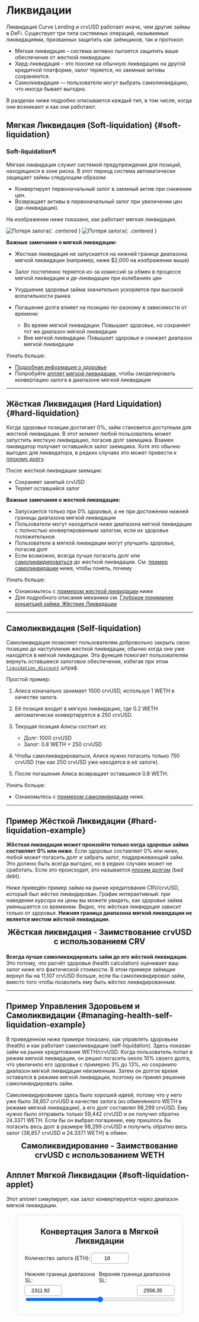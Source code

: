 <h1>Ликвидации</h1>


Ликвидация Curve Lending и crvUSD работает иначе, чем другие займы в DeFi. Существует три типа системных операций, называемых ликвидациями, призванных защитить как заёмщиков, так и протокол:

- Мягкая ликвидация – система активно пытается защитить ваше обеспечение от жесткой ликвидации.
- Хард-ликвидация – это похоже на обычную ликвидацию на другой кредитной платформе, залог теряется, но заемные активы сохраняются.
- Самоликвидация — пользователи могут выбрать самоликвидацию, что иногда бывает выгодно.

В разделах ниже подробно описывается каждый тип, в том числе, когда они возникают и как они работают. 

## **Мягкая Ликвидация (Soft-liquidation)** {#soft-liquidation}

### Soft-liquidation¶

Мягкая ликвидация служит системой предупреждения для позиций, находящихся в зоне риска. В этот период система автоматически защищает займы следующим образом:

- Конвертирует первоначальный залог в заемный актив при снижении цен.  
- Возвращает активы в первоначальный залог при увеличении цен (де-ликвидация).  

На изображении ниже показано, как работает мягкая ликвидация. 

![Потеря залога](../images/crvusd/soft-liq.svg#only-light){: .centered }
![Потеря залога](../images/crvusd/soft-liq-dark.svg#only-dark){: .centered }

**Важные замечания о мягкой ликвидации:**

- Жесткая ликвидация не запускается на нижней границе диапазона мягкой ликвидации (например, ниже $2,000 на изображении выше)
- Залог постепенно теряется из-за комиссий за обмен в процессе мягкой ликвидации и де-ликвидации при колебаниях цен
- Ухудшение здоровья займа значительно ускоряется при высокой волатильности рынка
- Погашение долга влияет на позицию по-разному в зависимости от времени:

    - Во время мягкой ликвидации: Повышает здоровье, но сохраняет тот же диапазон мягкой ликвидации
    - Вне мягкой ликвидации: Повышает здоровье и снижает диапазон мягкой ликвидации

Узнать больше:

- [Подробная информация о здоровье](./loan-concepts.md#loan-health)
- Попробуйте [апплет мягкой ликвидации](#soft-liquidation-applet), чтобы смоделировать конвертацию залога в диапазоне мягкой ликвидации


---

## **Жёсткая Ликвидация (Hard Liquidation)** {#hard-liquidation}

Когда здоровье позиции достигает 0%, займ становится доступным для жесткой ликвидации. В этот момент любой пользователь может запустить жесткую ликвидацию, погасив долг заемщика. Взамен ликвидатор получает оставшийся залог заемщика. Хотя это обычно выгодно для ликвидатора, в редких случаях это может привести к [плохому долгу](./loan-concepts.md#bad-debt).

После жесткой ликвидации заемщик:

- Сохраняет занятый crvUSD
- Теряет оставшийся залог

**Важные замечания о жесткой ликвидации:**

- Запускается только при 0% здоровья, а не при достижении нижней границы диапазона мягкой ликвидации
- Пользователи могут находиться ниже диапазона мягкой ликвидации с полностью конвертированным залогом, если их здоровье положительное
- Пользователи в мягкой ликвидации могут улучшить здоровье, погасив долг
- Если возможно, всегда лучше погасить долг или [самоликвидироваться](#self-liquidation) до жесткой ликвидации. См. [пример самоликвидации](#managing-health-self-liquidation-example) ниже, чтобы понять, почему

Узнать больше:

- Ознакомьтесь с [примером жесткой ликвидации](#hard-liquidation-example) ниже
- Для подробного описания механики см. [Глубокое понимание концепций займа: Жёсткие Ликвидации](./loan-concepts.md#hard-liquidations)

---

## **Самоликвидация (Self-liquidation)**

Самоликвидация позволяет пользователям добровольно закрыть свою позицию до наступления жесткой ликвидации, обычно когда они уже находятся в мягкой ликвидации. Эта функция помогает пользователям вернуть оставшееся залоговое обеспечение, избегая при этом [`liquidation_discount`](./loan-concepts.md#market-parameters) штраф.

Простой пример:

1. Алиса изначально занимает 1000 crvUSD, используя 1 WETH в качестве залога.  
2. Её позиция входит в мягкую ликвидацию, где 0.2 WETH автоматически конвертируется в 250 crvUSD.  
3. Текущая позиция Алисы состоит из:

    - Долг: 1000 crvUSD  
    - Залог: 0.8 WETH + 250 crvUSD  

4. Чтобы самоликвидироваться, Алисе нужно погасить только 750 crvUSD (так как 250 crvUSD уже находятся в её залоге).  
5. После погашения Алиса возвращает оставшиеся 0.8 WETH.  

Узнать больше:

- Ознакомьтесь с [примером самоликвидации](#managing-health-self-liquidation-example) ниже.


---

## **Пример Жёсткой Ликвидации** {#hard-liquidation-example}

**Жёсткая ликвидация может произойти только когда здоровье займа составляет 0% или ниже**. Если здоровье составляет 0% или ниже, любой может погасить долг и забрать залог, поддерживающий займ. Это должно быть всегда выгодно, но в редких случаях может не сработать. Если это происходит, это называется [плохим долгом](./loan-concepts.md#bad-debt) (bad debt).

Ниже приведён пример займа на рынке кредитования CRV/crvUSD, который был жёстко ликвидирован. График интерактивный: при наведении курсора на цены вы можете увидеть, как здоровье займа уменьшается со временем. Видно, что жёсткая ликвидация зависит только от здоровья. **Нижняя граница диапазона мягкой ликвидации не является местом жёсткой ликвидации**.

<h2 style="margin: 10px 0 20px; text-align: center;">Жёсткая ликвидация - Заимствование crvUSD с использованием CRV</h2>
<div class="centered2" style="width: 100%">
  <canvas id="crvHardLiq"></canvas>
</div>

**Всегда лучше самоликвидировать займ до его жёсткой ликвидации**. Это потому, что расчёт здоровья (health calculation) оценивает ваш залог ниже его фактической стоимости. В этом примере заёмщик вернул бы на 11,107 crvUSD больше, если бы самоликвидировал займ, вместо того чтобы позволить ему быть жёстко ликвидированным.

---

## **Пример Управления Здоровьем и Самоликвидации** {#managing-health-self-liquidation-example}

В приведенном ниже примере показано, как управлять здоровьем (health) и как работает самоликвидация (self-liquidation). Здесь показан займ на рынке кредитования WETH/crvUSD. Когда пользователь попал в режим мягкой ликвидации, он решил погасить около 10% своего долга, что увеличило его здоровье с примерно 3% до 13%, но сохранило диапазон мягкой ликвидации неизменным. Затем он долгое время оставался в режиме мягкой ликвидации, поэтому он принял решение самоликвидировать займ.

Самоликвидирование здесь было хорошей идеей, потому что у него уже было 38,857 crvUSD в качестве залога (из обменянного WETH в режиме мягкой ликвидации), а его долг составлял 98,299 crvUSD. Ему нужно было отправить только 59,442 crvUSD и он получил обратно 24.3371 WETH. Если бы он выбрал погашение, ему пришлось бы погасить весь долг в размере 98,299 crvUSD и получить обратно весь залог (38,857 crvUSD и 24.3371 WETH) в обмен.

<h2 style="margin: 10px 0 20px; text-align: center;">Самоликвидирование - Заимствование crvUSD с использованием WETH</h2>
<div class="centered2" style="width: 100%">
  <canvas id="wethSelfLiq"></canvas>
</div>

<script src="https://cdn.jsdelivr.net/npm/chart.js"></script>
<script src="https://cdn.jsdelivr.net/npm/chartjs-adapter-date-fns/dist/chartjs-adapter-date-fns.bundle.min.js"></script>
<script src="https://cdnjs.cloudflare.com/ajax/libs/chartjs-plugin-annotation/2.2.1/chartjs-plugin-annotation.min.js"></script>


## **Апплет Мягкой Ликвидации** {#soft-liquidation-applet}

Этот апплет симулирует, как залог конвертируется через диапазон мягкой ликвидации.


<style>
    .price-input {
        width: 100px;
        padding: 5px;
        border: 1px solid #ccc;
        border-radius: 4px;
        font-size: 14px;
        text-align: center;
        outline: 1px solid #ccc;
    }
    .price-input:focus {
        outline: 2px solid #007bff;
        border-color: #007bff;
    }
    #ethCrvUsdChartContainer {
        width: 80%;
        max-width: 600px;
        padding: 20px;
        border-radius: 8px;
        box-shadow: 0 0 10px rgba(0,0,0,0.1);
        margin: 20px auto;
    }
</style>

<div id="ethCrvUsdChartContainer">
    <h2 style="margin: 10px 0 20px; text-align: center;">Конвертация Залога в Мягкой Ликвидации</h2>
    <div style="margin-top: 10px;">
        <label for="collateralInput">Количество залога (ETH):</label>
        <input type="number" id="collateralInput" class="price-input" value="10" min="0" step="0.1">
    </div>
    <div style="position: relative; margin-top: 20px;">
        <div style="display: flex; justify-content: space-between; margin-bottom: 5px;">
            <span>Нижняя граница диапазона SL:</span>
            <span>Верхняя граница диапазона SL:</span>
        </div>
        <div style="display: flex; justify-content: space-between; margin-top: 5px;">
            <input type="number" id="bottomRange" class="price-input" value="2311.92">
            <span id="currentPrice" style="font-weight: bold;"></span>
            <input type="number" id="topRange" class="price-input" value="2556.35">
        </div>
        <input type="range" id="ethCrvUsdSlider" style="width: 100%;" min="0" max="100" value="50">
    </div>
    <canvas id="ethCrvUsdChart"></canvas>
    <div id="ethCrvUsdValues" style="text-align: center; margin-top: 10px;"></div>
</div>


<script>
function createChart(data, chartId, yOpenLabel, yCloseLabel, tokenCOL, tokenDEBT) {
  const ctx = document.getElementById(chartId).getContext('2d');
  
  // Конвертируем эпохальные времена в объекты Date
  const dates = data.time.map(epoch => new Date(parseInt(epoch) * 1000));

  // Вычисляем xmin и xmax
  const timeRange = parseInt(data.time[data.time.length - 1]) - parseInt(data.time[0]);
  const xmin = new Date((parseInt(data.time[0]) - timeRange * 0.1) * 1000);
  const xmax = new Date((parseInt(data.time[data.time.length - 1]) + timeRange * 0.1) * 1000);

  new Chart(ctx, {
    type: 'line',
    data: {
      labels: dates,
      datasets: [
        {
          label: 'Цена',
          data: data.price,
          borderColor: 'orange',
          pointRadius: 0,
          pointHoverRadius: 10,
          pointHitRadius: 10
        },
        {
          label: 'Диапазон цен мягкой ликвидации',
          data: data.slUp,
          fill: '+1',
          backgroundColor: 'rgba(255, 255, 0, 0.25)',
          borderColor: 'rgba(255, 255, 0, 0.25)',
          borderWidth: 0,
          pointHitRadius: 0,
          pointRadius: 0,
        },
        {
          label: 'Диапазон цен мягкой ликвидации (нижний)',
          data: data.slDown,
          fill: '-1',
          backgroundColor: 'rgba(255, 255, 0, 0.25)',
          borderColor: 'rgba(255, 255, 0, 0.25)',
          borderWidth: 0,
          pointHitRadius: 0,
          pointRadius: 0,
        },
      ]
    },
    options: {
      responsive: true,
      aspectRatio: 4/3,
      devicePixelRatio: 1,
      scales: {
        x: {
          type: 'time',
          time: {
            unit: 'day',
            displayFormats: {
              day: 'MMM d, yyyy'
            }
          },
          title: {
            display: true,
            text: 'Дата'
          },
          ticks: {
            maxRotation: 45,
            minRotation: 25
          },
          min: xmin,
          max: xmax
        },
        y: {
          type: 'linear',
          position: 'left',
          title: {
            display: true,
            text: 'Цена ($)'
          }
        }
      },
      plugins: {
        annotation: {
          annotations: {
            firstLine: {
              type: 'line',
              xMin: dates[0],
              xMax: dates[0],
              borderColor: 'rgb(41, 155, 31)',
              borderWidth: 2,
              borderDash: [5, 5],
            },
            lastLine: {
              type: 'line',
              xMin: dates[dates.length - 1],
              xMax: dates[dates.length - 1],
              borderColor: 'rgb(255, 99, 132)',
              borderWidth: 2,
              borderDash: [5, 5],
            },
            firstPoint: {
              type: 'point',
              xValue: dates[0],
              yValue: data.price[0],
              backgroundColor: 'rgb(41, 155, 31)',
              radius: 6,
              borderColor: 'rgb(41, 155, 31)',
              borderWidth: 1
            },
            lastPoint: {
              type: 'point',
              xValue: dates[dates.length - 1],
              yValue: data.price[data.price.length - 1],
              backgroundColor: 'rgb(255, 99, 132)',
              radius: 6,
              borderColor: 'rgb(255, 99, 132)',
              borderWidth: 1
            },
            firstLabel: {
              type: 'label',
              xValue: dates[0],
              yValue: yOpenLabel,
              backgroundColor: 'rgb(41, 155, 31)',
              content: ['Начало займа'],
              font: {
                size: 12
              },
              color: 'white',
              padding: 4
            },
            lastLabel: {
              type: 'label',
              xValue: dates[dates.length - 1],
              yValue: yCloseLabel,
              backgroundColor: 'rgb(255, 99, 132)',
              content: ['Жёсткая ликвидация'],
              font: {
                size: 12
              },
              color: 'white',
              padding: 4
            }
          }
        },
        legend: {
          position: 'bottom',
          onClick: function(e, legendItem, legend) {
            const index = legendItem.datasetIndex;
            const chart = legend.chart;
            if (legendItem.text === 'Диапазон цен мягкой ликвидации') {
              // Переключение видимости обоих наборов данных при клике на "Диапазон цен мягкой ликвидации"
              const softLiqDataset1 = chart.data.datasets[1];
              const softLiqDataset2 = chart.data.datasets[2];
              const isHidden = softLiqDataset1.hidden;
              softLiqDataset1.hidden = !isHidden;
              softLiqDataset2.hidden = !isHidden;
            } else {
              // Поведение по умолчанию для других элементов легенды
              Chart.defaults.plugins.legend.onClick.call(this, e, legendItem, legend);
            }
            chart.update();
          },
          labels: {
            filter: function(legendItem, chartData) {
              // Фильтрация нижнего набора данных мягкой ликвидации
              return legendItem.text !== 'Диапазон цен мягкой ликвидации (нижний)';
            }
          }
        },
        tooltip: {
          callbacks: {
            title: function(tooltipItems) {
              return new Date(tooltipItems[0].parsed.x).toLocaleString();
            },
            label: function(context) {
              return '';
            },
            afterBody: function(tooltipItems) {
              const dataIndex = tooltipItems[0].dataIndex;
              return [
                'Цена: ' + data.price[dataIndex],
                'Здоровье: ' + data.health[dataIndex],
                'Залог как ' + tokenCOL + ': ' + data.collateral[dataIndex],
                'Залог как ' + tokenDEBT + ': ' + data.stablecoin[dataIndex],
                'Долг в crvUSD: ' + data.debt[dataIndex]
              ];
            }
          },
          displayColors: false, // Удаляет цветовую коробку
          bodyAlign: 'left',
          padding: 10
        },
        title: {
          display: false,
          text: 'График займа'
        }
      }
    }
  });

}

function createChart2(data, chartId) {
  const ctx = document.getElementById(chartId).getContext('2d');
  
  // Конвертируем эпохальные времена в объекты Date
  const dates = data.time.map(epoch => new Date(parseInt(epoch) * 1000));

  // Вычисляем xmin и xmax
  const timeRange = parseInt(data.time[data.time.length - 1]) - parseInt(data.time[0]);
  const xmin = new Date((parseInt(data.time[0]) - timeRange * 0.1) * 1000);
  const xmax = new Date((parseInt(data.time[data.time.length - 1]) + timeRange * 0.1) * 1000);

  new Chart(ctx, {
    type: 'line',
    data: {
      labels: dates,
      datasets: [
        {
          label: 'Цена',
          data: data.price,
          borderColor: 'orange',
          pointRadius: 0,
          pointHoverRadius: 10,
          pointHitRadius: 10
        },
        {
          label: 'Диапазон цен мягкой ликвидации',
          data: data.slUp,
          fill: '+1',
          backgroundColor: 'rgba(255, 255, 0, 0.25)',
          borderColor: 'rgba(255, 255, 0, 0.25)',
          borderWidth: 0,
          pointHitRadius: 0,
          pointRadius: 0,
        },
        {
          label: 'Диапазон цен мягкой ликвидации (нижний)',
          data: data.slDown,
          fill: '-1',
          backgroundColor: 'rgba(255, 255, 0, 0.25)',
          borderColor: 'rgba(255, 255, 0, 0.25)',
          borderWidth: 0,
          pointHitRadius: 0,
          pointRadius: 0,
        },
      ]
    },
    options: {
      responsive: true,
      aspectRatio: 4/3,
      devicePixelRatio: 1,
      scales: {
        x: {
          type: 'time',
          time: {
            unit: 'day',
            displayFormats: {
              day: 'MMM d, yyyy'
            }
          },
          title: {
            display: true,
            text: 'Дата'
          },
          ticks: {
            maxRotation: 45,
            minRotation: 25
          },
          min: xmin,
          max: xmax
        },
        y: {
          type: 'linear',
          position: 'left',
          title: {
            display: true,
            text: 'Цена ($)'
          }
        }
      },
      plugins: {
        annotation: {
          annotations: {
            firstLine: {
              type: 'line',
              xMin: dates[0],
              xMax: dates[0],
              borderColor: 'rgb(41, 155, 31)',
              borderWidth: 2,
              borderDash: [5, 5],
            },
            midLine: {
              type: 'line',
              xMin: dates[79],
              xMax: dates[79],
              borderColor: 'rgb(41, 155, 31)',
              borderWidth: 2,
              borderDash: [5, 5],
            },
            lastLine: {
              type: 'line',
              xMin: dates[dates.length - 1],
              xMax: dates[dates.length - 1],
              borderColor: 'rgb(135, 50, 143)',
              borderWidth: 2,
              borderDash: [5, 5],
            },
            firstPoint: {
              type: 'point',
              xValue: dates[0],
              yValue: data.price[0],
              backgroundColor: 'rgb(41, 155, 31)',
              radius: 6,
              borderColor: 'rgb(41, 155, 31)',
              borderWidth: 1
            },
            midPoint: {
              type: 'point',
              xValue: dates[79],
              yValue: data.price[79],
              backgroundColor: 'rgb(41, 155, 31)',
              radius: 6,
              borderColor: 'rgb(41, 155, 31)',
              borderWidth: 1
            },
            lastPoint: {
              type: 'point',
              xValue: dates[dates.length - 1],
              yValue: data.price[data.price.length - 1],
              backgroundColor: 'rgb(135, 50, 143)',
              radius: 6,
              borderColor: 'rgb(135, 50, 143)',
              borderWidth: 1
            },
            firstLabel: {
              type: 'label',
              xValue: dates[0],
              yValue: 3400,
              backgroundColor: 'rgb(41, 155, 31)',
              content: ['Начало займа'],
              font: {
                size: 12
              },
              color: 'white',
              padding: 4
            },
            repayLabel: {
              type: 'label',
              xValue: dates[79],
              yValue: 3500,
              backgroundColor: 'rgb(41, 155, 31)',
              content: ['Погашено 10% долга'],
              font: {
                size: 12
              },
              color: 'white',
              padding: 4
            },
            lastLabel: {
              type: 'label',
              xValue: dates[dates.length - 1],
              yValue: 3200,
              backgroundColor: 'rgb(135, 50, 143)',
              content: ['Самоликвидизация'],
              font: {
                size: 12
              },
              color: 'white',
              padding: 4
            }
          }
        },
        legend: {
          position: 'bottom',
          onClick: function(e, legendItem, legend) {
            const index = legendItem.datasetIndex;
            const chart = legend.chart;
            if (legendItem.text === 'Диапазон цен мягкой ликвидации') {
              // Переключение видимости обоих наборов данных при клике на "Диапазон цен мягкой ликвидации"
              const softLiqDataset1 = chart.data.datasets[1];
              const softLiqDataset2 = chart.data.datasets[2];
              const isHidden = softLiqDataset1.hidden;
              softLiqDataset1.hidden = !isHidden;
              softLiqDataset2.hidden = !isHidden;
            } else {
              // Поведение по умолчанию для других элементов легенды
              Chart.defaults.plugins.legend.onClick.call(this, e, legendItem, legend);
            }
            chart.update();
          },
          labels: {
            filter: function(legendItem, chartData) {
              // Фильтрация нижнего набора данных мягкой ликвидации
              return legendItem.text !== 'Диапазон цен мягкой ликвидации (нижний)';
            }
          }
        },
        tooltip: {
          callbacks: {
            title: function(tooltipItems) {
              return new Date(tooltipItems[0].parsed.x).toLocaleString();
            },
            label: function(context) {
              return '';
            },
            afterBody: function(tooltipItems) {
              const dataIndex = tooltipItems[0].dataIndex;
              return [
                'Цена: ' + data.price[dataIndex],
                'Здоровье: ' + data.health[dataIndex],
                'Залог как ' + tokenCOL + ': ' + data.collateral[dataIndex],
                'Залог как ' + tokenDEBT + ': ' + data.stablecoin[dataIndex],
                'Долг в crvUSD: ' + data.debt[dataIndex]
              ];
            }
          },
          displayColors: false, // Удаляет цветовую коробку
          bodyAlign: 'left',
          padding: 10
        },
        title: {
          display: false,
          text: 'График займа'
        }
      }
    }
  });
}

function createChart2(data, chartId) {
  const ctx = document.getElementById(chartId).getContext('2d');
  
  // Конвертируем эпохальные времена в объекты Date
  const dates = data.time.map(epoch => new Date(parseInt(epoch) * 1000));

  // Вычисляем xmin и xmax
  const timeRange = parseInt(data.time[data.time.length - 1]) - parseInt(data.time[0]);
  const xmin = new Date((parseInt(data.time[0]) - timeRange * 0.1) * 1000);
  const xmax = new Date((parseInt(data.time[data.time.length - 1]) + timeRange * 0.1) * 1000);

  new Chart(ctx, {
    type: 'line',
    data: {
      labels: dates,
      datasets: [
        {
          label: 'Цена',
          data: data.price,
          borderColor: 'orange',
          pointRadius: 0,
          pointHoverRadius: 10,
          pointHitRadius: 10
        },
        {
          label: 'Диапазон цен мягкой ликвидации',
          data: data.slUp,
          fill: '+1',
          backgroundColor: 'rgba(255, 255, 0, 0.25)',
          borderColor: 'rgba(255, 255, 0, 0.25)',
          borderWidth: 0,
          pointHitRadius: 0,
          pointRadius: 0,
        },
        {
          label: 'Диапазон цен мягкой ликвидации (нижний)',
          data: data.slDown,
          fill: '-1',
          backgroundColor: 'rgba(255, 255, 0, 0.25)',
          borderColor: 'rgba(255, 255, 0, 0.25)',
          borderWidth: 0,
          pointHitRadius: 0,
          pointRadius: 0,
        },
      ]
    },
    options: {
      responsive: true,
      aspectRatio: 4/3,
      devicePixelRatio: 1,
      scales: {
        x: {
          type: 'time',
          time: {
            unit: 'day',
            displayFormats: {
              day: 'MMM d, yyyy'
            }
          },
          title: {
            display: true,
            text: 'Дата'
          },
          ticks: {
            maxRotation: 45,
            minRotation: 25
          },
          min: xmin,
          max: xmax
        },
        y: {
          type: 'linear',
          position: 'left',
          title: {
            display: true,
            text: 'Цена ($)'
          }
        }
      },
      plugins: {
        annotation: {
          annotations: {
            firstLine: {
              type: 'line',
              xMin: dates[0],
              xMax: dates[0],
              borderColor: 'rgb(41, 155, 31)',
              borderWidth: 2,
              borderDash: [5, 5],
            },
            midLine: {
              type: 'line',
              xMin: dates[79],
              xMax: dates[79],
              borderColor: 'rgb(41, 155, 31)',
              borderWidth: 2,
              borderDash: [5, 5],
            },
            lastLine: {
              type: 'line',
              xMin: dates[dates.length - 1],
              xMax: dates[dates.length - 1],
              borderColor: 'rgb(135, 50, 143)',
              borderWidth: 2,
              borderDash: [5, 5],
            },
            firstPoint: {
              type: 'point',
              xValue: dates[0],
              yValue: data.price[0],
              backgroundColor: 'rgb(41, 155, 31)',
              radius: 6,
              borderColor: 'rgb(41, 155, 31)',
              borderWidth: 1
            },
            midPoint: {
              type: 'point',
              xValue: dates[79],
              yValue: data.price[79],
              backgroundColor: 'rgb(41, 155, 31)',
              radius: 6,
              borderColor: 'rgb(41, 155, 31)',
              borderWidth: 1
            },
            lastPoint: {
              type: 'point',
              xValue: dates[dates.length - 1],
              yValue: data.price[data.price.length - 1],
              backgroundColor: 'rgb(135, 50, 143)',
              radius: 6,
              borderColor: 'rgb(135, 50, 143)',
              borderWidth: 1
            },
            firstLabel: {
              type: 'label',
              xValue: dates[0],
              yValue: 3400,
              backgroundColor: 'rgb(41, 155, 31)',
              content: ['Начало займа'],
              font: {
                size: 12
              },
              color: 'white',
              padding: 4
            },
            repayLabel: {
              type: 'label',
              xValue: dates[79],
              yValue: 3500,
              backgroundColor: 'rgb(41, 155, 31)',
              content: ['Погашено 10% долга'],
              font: {
                size: 12
              },
              color: 'white',
              padding: 4
            },
            lastLabel: {
              type: 'label',
              xValue: dates[dates.length - 1],
              yValue: 3200,
              backgroundColor: 'rgb(135, 50, 143)',
              content: ['Самоликвидизация'],
              font: {
                size: 12
              },
              color: 'white',
              padding: 4
            }
          }
        },
        legend: {
          position: 'bottom',
          onClick: function(e, legendItem, legend) {
            const index = legendItem.datasetIndex;
            const chart = legend.chart;
            if (legendItem.text === 'Диапазон цен мягкой ликвидации') {
              // Переключение видимости обоих наборов данных при клике на "Диапазон цен мягкой ликвидации"
              const softLiqDataset1 = chart.data.datasets[1];
              const softLiqDataset2 = chart.data.datasets[2];
              const isHidden = softLiqDataset1.hidden;
              softLiqDataset1.hidden = !isHidden;
              softLiqDataset2.hidden = !isHidden;
            } else {
              // Поведение по умолчанию для других элементов легенды
              Chart.defaults.plugins.legend.onClick.call(this, e, legendItem, legend);
            }
            chart.update();
          },
          labels: {
            filter: function(legendItem, chartData) {
              // Фильтрация нижнего набора данных мягкой ликвидации
              return legendItem.text !== 'Диапазон цен мягкой ликвидации (нижний)';
            }
          }
        },
        tooltip: {
          callbacks: {
            title: function(tooltipItems) {
              return new Date(tooltipItems[0].parsed.x).toLocaleString();
            },
            label: function(context) {
              return '';
            },
            afterBody: function(tooltipItems) {
              const dataIndex = tooltipItems[0].dataIndex;
              return [
                'Цена: ' + data.price[dataIndex],
                'Здоровье: ' + data.health[dataIndex],
                'Залог как ' + tokenCOL + ': ' + data.collateral[dataIndex],
                'Залог как ' + tokenDEBT + ': ' + data.stablecoin[dataIndex],
                'Долг в crvUSD: ' + data.debt[dataIndex]
              ];
            }
          },
          displayColors: false, // Удаляет цветовую коробку
          bodyAlign: 'left',
          padding: 10
        },
        title: {
          display: false,
          text: 'График займа'
        }
      }
    }
  });
}

function loadData(jsonFile, chartId, yOpenLabel, yCloseLabel, tokenCOL, tokenDEBT, hardLiq) {
fetch(jsonFile)
    .then(response => {
    if (!response.ok) {
        throw new Error(`HTTP error! статус: ${response.status}`);
    }
    return response.json();
    })
    .then(data => {
    console.log('Данные успешно загружены:', data);
    if (hardLiq) {
      createChart(data, chartId, yOpenLabel, yCloseLabel, tokenCOL, tokenDEBT);
    } else {
      createChart2(data, chartId)
    }
    })
    .catch(error => {
    console.error('Ошибка загрузки JSON файла:', error);
    });
}

loadData('softLiqData.json', 'softLiqChart', 3500, 3450, 'WETH', 'crvUSD', true);
loadData('crvHardLiqData.json', 'crvHardLiq', 0.3, 0.32, 'CRV', 'crvUSD', true);
loadData('wethSelfLiqData.json', 'wethSelfLiq', 3200, 3200, 'WETH', 'crvUSD')
</script>

<script>

    const ethCrvUsdCtx = document.getElementById('ethCrvUsdChart').getContext('2d');
    const ethCrvUsdSlider = document.getElementById('ethCrvUsdSlider');
    const ethCrvUsdValuesDisplay = document.getElementById('ethCrvUsdValues');
    const bottomRangeInput = document.getElementById('bottomRange');
    const topRangeInput = document.getElementById('topRange');
    const currentPriceDisplay = document.getElementById('currentPrice');
    const collateralInput = document.getElementById('collateralInput');
    const ethPercentageDisplay = document.getElementById('ethPercentageDisplay');

    const ethCrvUsdChart = new Chart(ethCrvUsdCtx, {
    type: 'bar',
    data: {
        labels: ['Залог'],  // Единичный ярлык
        datasets: [
            {
                label: 'ETH',
                data: [0],  // Единичное значение
                backgroundColor: 'rgba(54, 162, 235, 0.8)',
                yAxisID: 'y'
            },
            {
                label: 'crvUSD',
                data: [0],  // Единичное значение
                backgroundColor: 'rgba(75, 192, 192, 0.8)',
                yAxisID: 'y1'
            }
        ]
    },
    options: {
        responsive: true,
        scales: {
            x: {
                stacked: false,  // Устанавливаем stacked в false
                categoryPercentage: 0.8,  // Настраивает ширину группы столбцов
                barPercentage: 0.9,  // Настраивает ширину каждого отдельного столбца
                title: {
                    display: false,
                    text: 'Залог'
                }
            },
            y: {
                type: 'linear',
                display: true,
                position: 'left',
                beginAtZero: true,
                title: {
                    display: true,
                    text: 'Залог в ETH'
                },
                ticks: {
                    callback: function(value) {
                        return value.toFixed(2) + ' ETH';
                    }
                }
            },
            y1: {
                type: 'linear',
                display: true,
                position: 'right',
                beginAtZero: true,
                title: {
                    display: true,
                    text: 'Залог в crvUSD'
                },
                ticks: {
                    callback: function(value) {
                        return value.toFixed(0) + ' crvUSD';
                    }
                },
                grid: {
                    drawOnChartArea: false,
                },
            }
        },
        plugins: {
            legend: {
                display: true
            },
            title: {
                display: false,
                text: 'Конвертация залога в мягкой ликвидации'
            },
            tooltip: {
                callbacks: {
                    label: function(context) {
                        const label = context.dataset.label || '';
                        if (label === 'ETH') {
                            return context.parsed.y.toFixed(2) + ' ETH';
                        } else {
                            return context.parsed.y.toFixed(2) + ' crvUSD';
                        }
                    }
                }
            }
        }
    }
});

    function updateEthCrvUsdChart() {
        const ethPercentage = Number(ethCrvUsdSlider.value);
        const crvUSDPercentage = 100 - ethPercentage;
        const bottomValue = Number(bottomRangeInput.value);
        const topValue = Number(topRangeInput.value);
        const sliderValue = Number(ethCrvUsdSlider.value);
        const collateral = Number(collateralInput.value);
        
        const currentPrice = bottomValue + (topValue - bottomValue) * (sliderValue / 100);
        const avgSellPrice = (topValue + currentPrice) / 2;
        const eth = (ethPercentage/100) * collateral;
        const crvUSDEth = (crvUSDPercentage / 100) * collateral;
        const crvUSDValue = crvUSDEth * avgSellPrice;

        ethCrvUsdChart.data.datasets[0].data = [eth];
        ethCrvUsdChart.data.datasets[1].data = [crvUSDValue];
        
        ethCrvUsdChart.options.scales.y.max = Math.ceil(collateral);
        ethCrvUsdChart.options.scales.y1.max = Math.ceil(topValue * collateral);
        
        ethCrvUsdChart.update();

        ethCrvUsdValuesDisplay.innerHTML = `Залог: ${eth.toFixed(2)} ETH, ${crvUSDValue.toFixed(2)} crvUSD<br>Средняя цена обмена: ${avgSellPrice.toFixed(2)} crvUSD/ETH<br>ETH обменены на crvUSD: ${crvUSDPercentage}%`;

        currentPriceDisplay.textContent = '$' + currentPrice.toFixed(2);
        ethPercentageDisplay.textContent = ethPercentage;
    }

    ethCrvUsdSlider.addEventListener('input', updateEthCrvUsdChart);
    bottomRangeInput.addEventListener('input', updateEthCrvUsdChart);
    topRangeInput.addEventListener('input', updateEthCrvUsdChart);
    collateralInput.addEventListener('input', updateEthCrvUsdChart);

    // Начальное обновление
    updateEthCrvUsdChart();
</script>

